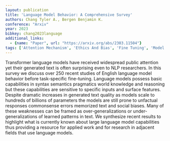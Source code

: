 ```yaml
---
layout: publication
title: 'Language Model Behavior: A Comprehensive Survey'
authors: Chang Tyler A., Bergen Benjamin K.
conference: "Arxiv"
year: 2023
bibkey: chang2023language
additional_links:
  - {name: "Paper", url: "https://arxiv.org/abs/2303.11504"}
tags: ['Attention Mechanism', 'Ethics And Bias', 'Fine Tuning', 'Model Architecture', 'Pretraining Methods', 'RAG', 'Reinforcement Learning', 'Survey Paper', 'Training Techniques', 'Transformer']
---
```

Transformer language models have received widespread public attention yet their generated text is often surprising even to NLP researchers. In this survey we discuss over 250 recent studies of English language model behavior before task-specific fine-tuning. Language models possess basic capabilities in syntax semantics pragmatics world knowledge and reasoning but these capabilities are sensitive to specific inputs and surface features. Despite dramatic increases in generated text quality as models scale to hundreds of billions of parameters the models are still prone to unfactual responses commonsense errors memorized text and social biases. Many of these weaknesses can be framed as over-generalizations or under-generalizations of learned patterns in text. We synthesize recent results to highlight what is currently known about large language model capabilities thus providing a resource for applied work and for research in adjacent fields that use language models.
